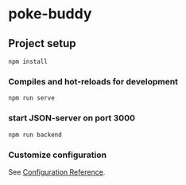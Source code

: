 # poke-buddy

## Project setup
```
npm install
```

### Compiles and hot-reloads for development
```
npm run serve
```

### start JSON-server on port 3000
```
npm run backend
```
### Customize configuration
See [Configuration Reference](https://cli.vuejs.org/config/).

